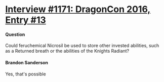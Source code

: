 # [Interview #1171: DragonCon 2016, Entry #13](https://www.theoryland.com/intvmain.php?i=1171#13)

#### Question

Could feruchemical Nicrosil be used to store other invested abilities, such as a Returned breath or the abilities of the Knights Radiant?

#### Brandon Sanderson

Yes, that's possible

